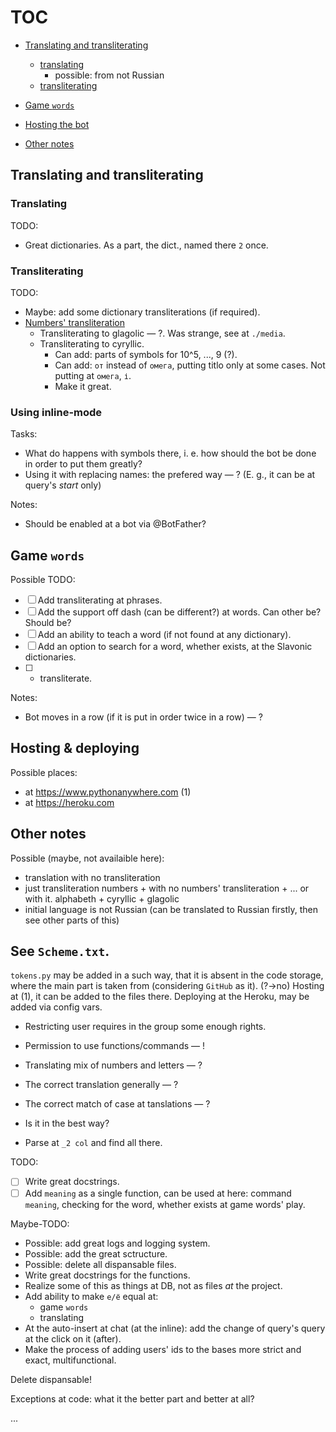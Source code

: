 # TOC
 - [Translating and transliterating](#tra_and_tra)
    + [translating](#translating)
        * possible: from not Russian
    + [transliterating](#transliterating)

 - [Game `words`](#game_words)
 - [Hosting the bot](#hosting)
 - [Other notes](#other_notes)

## Translating and transliterating
<a id="tra_and_tra"></a>

### Translating
<a id="translating"></a>
TODO:

 * Great dictionaries. As a part, the dict., named there `2` once.

### Transliterating
<a id="translating"></a>
TODO:

 * Maybe: add some dictionary transliterations (if required).
 * <u>Numbers' transliteration</u>
     + Transliterating to glagolic — ?. Was strange, see at `./media`.
     + Transliterating to cyryllic.
         - Can add: parts of symbols for 10^5, ..., 9 (?).
         - Can add: `от` instead of `омега`, putting titlo only at some cases.
           Not putting at `омега`, `і`.
         - Make it great.

### Using inline-mode
Tasks:

 * What do happens with symbols there, i. e. how should the bot be done in order to put them greatly?
 * Using it with replacing names: the prefered way — ? (E. g., it can be at query's *start* only)

Notes:

* Should be enabled at a bot via @BotFather?

## Game `words`
<a id="game"></a>
Possible TODO:

 * [ ] Add transliterating at phrases.
 * [ ] Add the support off dash (can be different?) at words. Can other be? Should be?
 * [ ] Add an ability to teach a word (if not found at any dictionary).
 * [ ] Add an option to search for a word, whether exists, at the Slavonic dictionaries.
 * [ ] + transliterate.

Notes:

 * Bot moves in a row (if it is put in order twice in a row) — ?

## Hosting & deploying
<a id="hosting"></a>

Possible places:

 * at https://www.pythonanywhere.com (1)
 * at https://heroku.com

## Other notes
<a id="other_notes"></a>
Possible (maybe, not availaible here):

 * translation with no transliteration
 * just transliteration
   numbers
       + with no numbers' transliteration
       + ... or with it.
   alphabeth
       + cyryllic
       + glagolic
 * initial language is not Russian
   (can be translated to Russian firstly, then see other parts of this)

See `Scheme.txt`.
----

`tokens.py` may be added in a such way, that it is absent in the code storage, where the main part is taken from (considering `GitHub` as it). (?->no) Hosting at (1), it can be added to the files there.  Deploying at the Heroku, may be added via config vars.

 * Restricting user requires in the group some enough rights.
 * Permission to use functions/commands — !

 * Translating mix of numbers and letters — ?

 * The correct translation generally — ?

 * The correct match of case at tanslations — ?
 * Is it in the best way?
 * Parse at `_2 col` and find all there.

TODO:

 * [ ] Write great docstrings.
 * [ ] Add `meaning` as a single function, can be used at here: command `meaning`, checking for the word, whether exists at game words' play.

Maybe-TODO:

 * Possible: add great logs and logging system.
 * Possible: add the great sctructure.
 * Possible: delete all dispansable files.
 * Write great docstrings for the functions.
 * Realize some of this as things at DB, not as files *at* the project.
 * Add ability to make `е/ё` equal at:
     + game `words`
     + translating
 * At the auto-insert at chat (at the inline):
 add the change of query's query at the click on it (after).
 * Make the process of adding users' ids to the bases more strict and exact, multifunctional.

Delete dispansable!

Exceptions at code: what it the better part and better at all?

...
